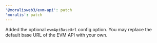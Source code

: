 ```yaml
---
'@moralisweb3/evm-api': patch
'moralis': patch
---
```


Added the optional `evmApiBaseUrl` config option. You may replace the default base URL of the EVM API with your own.
